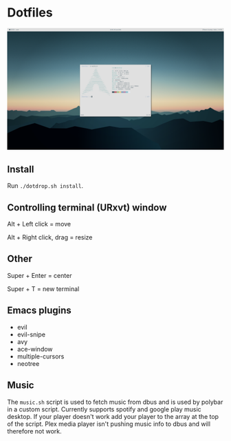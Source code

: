 # Dotfiles

![1](https://github.com/LukaJankovic/Dotfiles/raw/master/2.png)

## Install

Run `./dotdrop.sh install`.

## Controlling terminal (URxvt) window

Alt + Left click = move

Alt + Right click, drag = resize

## Other 

Super + Enter = center

Super + T = new terminal

## Emacs plugins

* evil
* evil-snipe
* avy
* ace-window
* multiple-cursors
* neotree

## Music

The `music.sh` script is used to fetch music from dbus and is used by polybar in a custom script. Currently supports spotify and google play music desktop. If your player doesn't work add your player to the array at the top of the script. Plex media player isn't pushing music info to dbus and will therefore not work.
